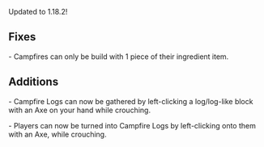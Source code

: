 <p>Updated to 1.18.2!</p>

<h2>Fixes</h2>
<p>- Campfires can only be build with 1 piece of their ingredient item.</p>

<h2>Additions</h2>
<p>- Campfire Logs can now be gathered by left-clicking a log/log-like block with an Axe on your hand while crouching.</p>
<p>- Players can now be turned into Campfire Logs by left-clicking onto them with an Axe, while crouching.</p>
